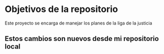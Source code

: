# Objetivos de la repositorio

Este proyecto se encarga de manejar los planes de la liga de la justicia


## Estos cambios son nuevos desde mi repositorio local


